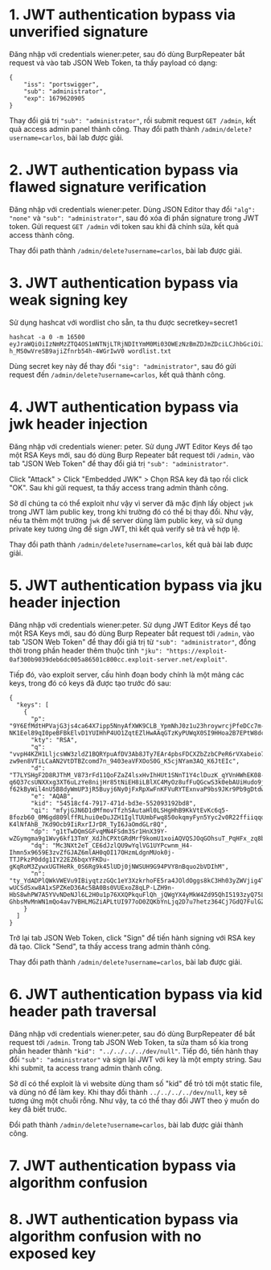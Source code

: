 # 1. JWT authentication bypass via unverified signature
Đăng nhập với credentials wiener:peter, sau đó dùng BurpRepeater bắt request và vào tab JSON Web Token, ta thấy payload có dạng:
```
{
    "iss": "portswigger",
    "sub": "administrator",
    "exp": 1679620905
}
```
Thay đổi giá trị `"sub": "administrator"`, rồi submit request `GET /admin`, kết quả access admin panel thành công. Thay đổi path thành `/admin/delete?username=carlos`, bài lab được giải.

# 2. JWT authentication bypass via flawed signature verification
Đăng nhập với credentials wiener:peter. Dùng JSON Editor thay đổi `"alg": "none"` và `"sub": "administrator"`, sau đó xóa đi phần signature trong JWT token. Gửi request `GET /admin` với token sau khi đã chỉnh sửa, kết quả access thành công.

Thay đổi path thành `/admin/delete?username=carlos`, bài lab được giải.

# 3. JWT authentication bypass via weak signing key
Sử dụng hashcat với wordlist cho sẵn, ta thu được secretkey=secret1
```
hashcat -a 0 -m 16500 eyJraWQiOiIzNmMzZTQ4OS1mNTNjLTRjNDItYmM0Mi03OWEzNzBmZDJmZDciLCJhbGciOiJIUzI1NiJ9.eyJpc3MiOiJwb3J0c3dpZ2dlciIsInN1YiI6IndpZW5lciIsImV4cCI6MTY3OTYyMTgwMX0.mZGr5au5sw-h_MS0wVreSB9ajiZfnrb54h-4WGrIwV0 wordlist.txt
```
Dùng secret key này để thay đổi `"sig": "administrator"`, sau đó gửi request đến `/admin/delete?username=carlos`, kết quả thành công.

# 4. JWT authentication bypass via jwk header injection
Đăng nhập với credentials wiener: peter. Sử dụng JWT Editor Keys để tạo một RSA Keys mới, sau đó dùng Burp Repeater bắt request tới `/admin`, vào tab "JSON Web Token" để thay đổi giá trị `"sub": "administrator"`. 

Click "Attack" > Click "Embedded JWK" > Chọn RSA key đã tạo rồi click "OK". Sau khi gửi request, ta thấy access trang admin thành công.

Sở dĩ chúng ta có thể exploit như vậy vì server đã mặc định lấy object `jwk` trong JWT làm public key, trong khi trường đó có thể bị thay đổi. Như vậy, nếu ta thêm một trường `jwk` để server dùng làm public key, và sử dụng private key tương ứng để sign JWT, thì kết quả verify sẽ trả về hợp lệ.

Thay đổi path thành `/admin/delete?username=carlos`, kết quả bài lab được giải.

# 5. JWT authentication bypass via jku header injection
Đăng nhập với credentials wiener:peter. Sử dụng JWT Editor Keys để tạo một RSA Keys mới, sau đó dùng Burp Repeater bắt request tới `/admin`, vào tab "JSON Web Token" để thay đổi giá trị từ `"sub": "administrator"`, đồng thời trong phần header thêm thuộc tính `"jku": "https://exploit-0af300b9039deb6dc005a86501c800cc.exploit-server.net/exploit"`.

Tiếp đó, vào exploit server, cấu hình đoạn body chính là một mảng các keys, trong đó có keys đã được tạo trước đó sau:
```
{
  "keys": [
    {
      "p": "9Y6EfMdtHPVajG3js4ca64X7ipp5NnyAfXWK9CLB_YpmNhJ0z1u23hroywrcjPfeDCc7m-NK1Eel89qI0peBFBkElvD1YUIHhP4UO1ZqtEZlHwAAqGTzKyPUWqX0SI9HHoa2B7EPtW8dcNfOcDDZtVCNdh30OVJspcmPJ9rIjnE",
      "kty": "RSA",
      "q": "vvpH4KZH1LljcsWW3zldZ1BQRYpuAfDV3Ab8JTy7EAr4pbsFDCXZbZzbCPeR6rVXabeio7b4p84rxRIRxXT982Wr7rzQ1EmPTA8nGWYg8syU-zw9en8VTiLCaAN2VtDTBZcomd7n_9403eaVFXOoS0G_K5cjNYam3AQ_K6JtEIc",
      "d": "T7LYSHgF2D8RJThM_V873rFd11QoFZaZ4lsxHvIhHUt1SNnT1Y4clDuzK_qYVnHWhEK08-q6Q37csUNXXxg3XT6uLzYe8nijHr85tNiEH8iLBlXC4MyOz8ufFuQGcwS3k0ebAUiHudo9jtQCdWoNP-f62kByWil4nU5B8dyWmUP3jR5Buyj6Ny0jFxRpXwFnKFVuRYTExnvaP9bs9JKr9Pb9gDtdwadbVHe606Vxpc80gNbDgu5Yiib9fOWFi0xhbDhRwxTa9eTfkMCu7DwnVadWd9p34MfadelAeVOFeg1yJxT7x41TTtBxSjwaVNoyBVxv_Isw8_Cy6tK2nF1qoQ",
      "e": "AQAB",
      "kid": "54518cf4-7917-471d-bd3e-552093192bd8",
      "qi": "mfyjGJN6D1dMfmovTfzhSAutaHl0LSHgHhB9KkVtEvKc6q5-8fozb60_0M6gd809lffRLhui0eDuJZH1IglTUUmbFwq850okqmyFyn5Yyc2v0R22ffiiqqqtVCPIrvqE-K4lNfAhB_7Kd9Ocb9IiRxrIJrDR_TyI6JaOmdGLr8Q",
      "dp": "g1tTwDQmSGFvqMN4FSdm3Sr1HnX39Y-wZGymgma9g1Wvy6kf13TmY_XdJhCPXtGRdMrf9komU1xoiAQVQSJOqGOhsuT_PqHFx_zq8bsOpZUqruSfdXVbJ26pQDyaat5KWygQ5BhxoMrp4t1uz1EyhO2sXs0zQh63hBBIhjdhJeE",
      "dq": "Mc3NXt2eT_CE6dJzlQU9wYqlVG1UYPcwnm_H4-Ihmn5x9659E3zvZfGJAZ6mlAH0qOI17OHzmLdgnMUok0j-TTJPkzP0ddg1IY22EZ6bqxYFKDu-gKqRoM3ZywxUGTHeRk_0S6Rg9k45lUDj0jNWSUH9G94PVY8nBquo2bVDIhM",
      "n": "ty_YdADPlQWkVWEVu9IBiyqtzzGQc1eY3XzkrhoFE5ra4JOldOggs8kC3Hh03yZWVjig4T8J57b0KJ5P6UyLbdnD2BEmbHkK5za-wUCSdSxw8A1xSPZKeD36Ac5BA0Bs0VUExoZ8qLP-LZH9n-HbS8whPW7A5YVvNDeNJl6L2H0u1p76XXQPkquFlQh_jQWgYX4yMkW4Zd95QhI5193zyQ75LEAZe-GhbsMvMnWN1mQo4av7VBHLMGZiAPLtUI977oD0ZQKbYnLjq2D7u7hetz364Cj7GdQ7FulGZcFqI40lkSKT_e0xe6XKEUxoaJ4vJbE12_FHiGujKck0EMctlw"
    }
  ]
}
```
Trở lại tab JSON Web Token, click "Sign" để tiến hành signing với RSA key đã tạo. Click "Send", ta thấy access trang admin thành công.

Thay đổi path thành `/admin/delete?username=carlos`, bài lab được giải.

# 6. JWT authentication bypass via kid header path traversal
Đăng nhập với credentials wiener:peter, sau đó dùng BurpRepeater để bắt request tới `/admin`. Trong tab JSON Web Token, ta sửa tham số kia trong phần header thành `"kid": "../../../../dev/null"`. Tiếp đó, tiến hành thay đổi `"sub": "administrator"` và sign lại JWT với key là một empty string. Sau khi submit, ta access trang admin thành công.

Sở dĩ có thể exploit là vì website dùng tham số "kid" để trỏ tới một static file, và dùng nó để làm key. Khi thay đổi thành `../../../../dev/null`, key sẽ tương ứng một chuỗi rỗng. Như vậy, ta có thể thay đổi JWT theo ý muốn do key đã biết trước.

Đổi path thành `/admin/delete?username=carlos`, bài lab được giải thành công.

# 7. JWT authentication bypass via algorithm confusion

# 8. JWT authentication bypass via algorithm confusion with no exposed key

